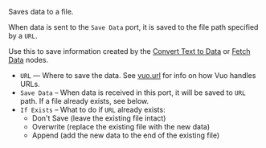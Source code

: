 Saves data to a file.

When data is sent to the `Save Data` port, it is saved to the file path specified by a `URL`.

Use this to save information created by the [Convert Text to Data](vuo-node://vuo.type.text.data) or [Fetch Data](vuo-node://vuo.data.fetch) nodes.

- `URL` — Where to save the data.  See [vuo.url](vuo-nodeset://vuo.url) for info on how Vuo handles URLs.
- `Save Data` – When data is received in this port, it will be saved to `URL` path.  If a file already exists, see below.
- `If Exists` – What to do if `URL` already exists:
   - Don't Save (leave the existing file intact)
   - Overwrite (replace the existing file with the new data)
   - Append (add the new data to the end of the existing file)

